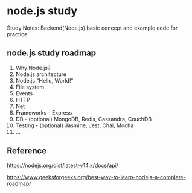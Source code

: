 # node.js study
Study Notes: Backend(Node.js) basic concept and example code for practice

## node.js study roadmap
1. Why Node.js?
2. Node.js architecture
3. Node.js "Hello, World!"
4. File system
5. Events
6. HTTP
7. Net
8. Frameworks - Express
9. DB - (optional) MongoDB, Redis, Cassandra, CouchDB
10. Testing - (optional) Jasmine, Jest, Chai, Mocha
11. ...

## Reference
https://nodejs.org/dist/latest-v14.x/docs/api/

https://www.geeksforgeeks.org/best-way-to-learn-nodejs-a-complete-roadmap/
